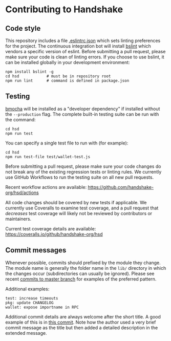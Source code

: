 # Contributing to Handshake

## Code style

This repository includes a file [.eslintrc.json](.eslintrc.json) which sets
linting preferences for the project. The continuous integration bot will
install [bslint](https://www.npmjs.com/package/bslint) which vendors a specific
version of eslint. Before submitting a pull request, please make sure your code
is clean of linting errors. If you choose to use bslint, it can be installed
globally in your development environment:

```
npm install bslint -g
cd hsd            # must be in repository root
npm run lint      # command is defined in package.json
```

## Testing

[bmocha](https://www.npmjs.com/package/bmocha) will be installed as a
"developer dependency" if installed without the `--production` flag. The
complete built-in testing suite can be run with the command:

```
cd hsd
npm run test
```

You can specify a single test file to run with (for example):

```
cd hsd
npm run test-file test/wallet-test.js
```

Before submitting a pull request, please make sure your code changes do not
break any of the existing regression tests or linting rules. We currently use
GitHub Workflows to run the testing suite on all new pull requests.

Recent workflow actions are available:
https://github.com/handshake-org/hsd/actions

All code changes should be covered by new tests if applicable. We currently use
Coveralls to examine test coverage, and a pull request that *decreases* test
coverage will likely not be reviewed by contributors or maintainers.

Current test coverage details are available:
https://coveralls.io/github/handshake-org/hsd

## Commit messages

Whenever possible, commits should prefixed by the module they change. The module
name is generally the folder name in the `lib/` directory in which the changes
occur (subdirectories can usually be ignored). Please see recent
[commits to master branch](https://github.com/handshake-org/hsd/commits/master)
for examples of the preferred pattern.

Additional examples:

```
test: increase timeouts
pkg: update CHANGELOG
wallet: expose importname in RPC
```

Additional commit details are always welcome after the short title. A good
example of this is in
[this commit](https://github.com/handshake-org/hsd/commit/c385fc59d488f5cd592a1d23554fe1c018bf26da).
Note how the author used a very brief commit message as the title but then added
a detailed description in the extended message.



